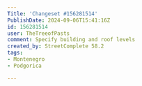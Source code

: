 ```yaml
---
Title: 'Changeset #156281514'
PublishDate: 2024-09-06T15:41:16Z
id: 156281514
user: TheTreeofPasts
comment: Specify building and roof levels
created_by: StreetComplete 58.2
tags:
- Montenegro
- Podgorica

---
```

